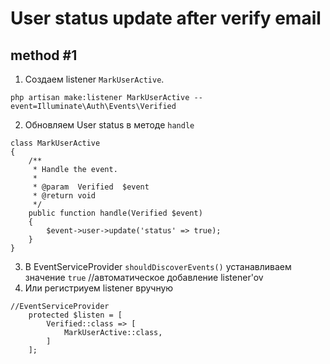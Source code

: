 # User status update after verify email
## method #1
1. Создаем listener `MarkUserActive`.
``` 
php artisan make:listener MarkUserActive --event=Illuminate\Auth\Events\Verified
```
2. Обновляем User status в методе `handle`
```
class MarkUserActive
{
    /**
     * Handle the event.
     *
     * @param  Verified  $event
     * @return void
     */
    public function handle(Verified $event)
    {
        $event->user->update('status' => true);
    }
}
```
3. В EventServiceProvider `shouldDiscoverEvents()` устанавливаем значение `true` //автоматическое добавление listener'ov
4. Или регистриуем listener вручную
```
//EventServiceProvider
    protected $listen = [
        Verified::class => [
            MarkUserActive::class,
        ]
    ];
 ```
 
